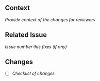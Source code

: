 ## Context
_Provide context of the changes for reviewers_

## Related Issue
_Issue number this fixes (if any)_

## Changes
- [ ] _Checklist of changes_
